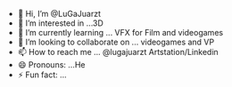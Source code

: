 - 👋 Hi, I’m @LuGaJuarzt
- 👀 I’m interested in ...3D
- 🌱 I’m currently learning ... VFX for Film and videogames
- 💞️ I’m looking to collaborate on ... videogames and VP
- 📫 How to reach me ... @lugajuarzt Artstation/Linkedin
- 😄 Pronouns: ...He
- ⚡ Fun fact: ... 

<!---
LuGaJuarzt/LuGaJuarzt is a ✨ special ✨ repository because its `README.md` (this file) appears on your GitHub profile.
You can click the Preview link to take a look at your changes.
--->
